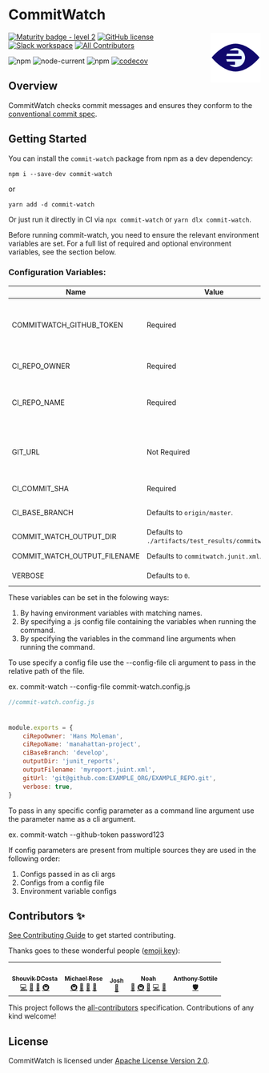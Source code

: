 # CommitWatch

<img align="right" width="100px" height="100px" src="./assets/logo.png" alt="Logo">

[![Maturity badge - level 2](https://img.shields.io/badge/Maturity-Level%202%20--%20First%20Release-yellowgreen.svg)](https://github.com/tophat/getting-started/blob/master/scorecard.md) [![GitHub license](https://img.shields.io/github/license/tophat/commit-watch)](https://github.com/tophat/commit-watch/blob/master/LICENSE) [![Slack workspace](https://slackinvite.dev.tophat.com/badge.svg)](https://opensource.tophat.com/slack) <!-- ALL-CONTRIBUTORS-BADGE:START - Do not remove or modify this section -->
[![All Contributors](https://img.shields.io/badge/all_contributors-5-orange.svg?style=flat-square)](#contributors-)
<!-- ALL-CONTRIBUTORS-BADGE:END -->

![npm](https://img.shields.io/npm/v/commit-watch) ![node-current](https://img.shields.io/node/v/commit-watch) ![npm](https://img.shields.io/npm/dm/commit-watch) [![codecov](https://codecov.io/gh/tophat/commit-watch/branch/master/graph/badge.svg?token=eBYKrg0Vaw)](https://codecov.io/gh/tophat/commit-watch)


## Overview

CommitWatch checks commit messages and ensures they conform to the [conventional commit spec](https://www.conventionalcommits.org/en/v1.0.0/).

## Getting Started

You can install the `commit-watch` package from npm as a dev dependency:

```shell
npm i --save-dev commit-watch
```

or

```shell
yarn add -d commit-watch
```

Or just run it directly in CI via `npx commit-watch` or `yarn dlx commit-watch`.

Before running commit-watch, you need to ensure the relevant environment variables are set. For a full list of required and optional environment variables, see the section below.

### Configuration Variables:

| Name                         | Value                                                | Description                                                                                          |
|------------------------------|------------------------------------------------------|------------------------------------------------------------------------------------------------------|
| COMMITWATCH_GITHUB_TOKEN     | Required                                             | Personal access token with write access to GitHub status checks, and read access to your repository. |
| CI_REPO_OWNER                | Required                                             | The "owner" from https://github.com/\<owner\>/\<name\>.                                              |
| CI_REPO_NAME                 | Required                                             | The "name" from https://github.com/\<owner\>/\<name\>. That is, your repository name.                |
| GIT_URL                      | Not Required                                         | The full Git URL from git@github.com:\<owner\>/\<name\>.git. That is, the URL you'd use to clone your repository.  |
| CI_COMMIT_SHA                | Required                                             | The commit sha to run the linter against.                                                            |
| CI_BASE_BRANCH               | Defaults to `origin/master`.                         | The base branch to compare the commit sha against.                                                   |
| COMMIT_WATCH_OUTPUT_DIR      | Defaults to `./artifacts/test_results/commitwatch/`. | Directory to write the junit report to.                                                              |
| COMMIT_WATCH_OUTPUT_FILENAME | Defaults to `commitwatch.junit.xml`.                 | The name of the junit report.                                                                        |
| VERBOSE                      | Defaults to `0`.                                     | Whether to enable verbose mode.                                                                      |

These variables can be set in the folowing ways:
1. By having environment variables with matching names.
2. By specifying a .js config file containing the variables when running the command.
3. By specifying the variables in the command line arguments when running the command.

To use specify a config file use the --config-file cli argument to pass in the relative path of the file.

ex. commit-watch --config-file commit-watch.config.js

```javascript
//commit-watch.config.js


module.exports = {
    ciRepoOwner: 'Hans Moleman',
    ciRepoName: 'manahattan-project',
    ciBaseBranch: 'develop',
    outputDir: 'junit_reports',
    outputFilename: 'myreport.juint.xml',
    gitUrl: 'git@github.com:EXAMPLE_ORG/EXAMPLE_REPO.git',
    verbose: true,
}
```



To pass in any specific config parameter as a command line argument use the parameter name as a cli argument.

ex. commit-watch --github-token password123

If config parameters are present from multiple sources they are used in the following order:

1. Configs passed in as cli args
2. Configs from a config file
3. Environment variable configs


## Contributors ✨

[See Contributing Guide](./CONTRIBUTING.md) to get started contributing.

Thanks goes to these wonderful people ([emoji key](https://allcontributors.org/docs/en/emoji-key)):

<!-- ALL-CONTRIBUTORS-LIST:START - Do not remove or modify this section -->
<!-- prettier-ignore-start -->
<!-- markdownlint-disable -->
<table>
  <tr>
    <td align="center"><a href="https://opensource.tophat.com/"><img src="https://avatars0.githubusercontent.com/u/6020693?v=4?s=100" width="100px;" alt=""/><br /><sub><b>Shouvik DCosta</b></sub></a><br /><a href="https://github.com/tophat/commit-watch/commits?author=sdcosta" title="Code">💻</a> <a href="https://github.com/tophat/commit-watch/commits?author=sdcosta" title="Documentation">📖</a> <a href="#ideas-sdcosta" title="Ideas, Planning, & Feedback">🤔</a> <a href="#infra-sdcosta" title="Infrastructure (Hosting, Build-Tools, etc)">🚇</a></td>
    <td align="center"><a href="https://github.com/msrose"><img src="https://avatars3.githubusercontent.com/u/3495264?v=4?s=100" width="100px;" alt=""/><br /><sub><b>Michael Rose</b></sub></a><br /><a href="#infra-msrose" title="Infrastructure (Hosting, Build-Tools, etc)">🚇</a> <a href="https://github.com/tophat/commit-watch/commits?author=msrose" title="Documentation">📖</a> <a href="#tool-msrose" title="Tools">🔧</a> <a href="https://github.com/tophat/commit-watch/issues?q=author%3Amsrose" title="Bug reports">🐛</a></td>
    <td align="center"><a href="https://github.com/lime-green"><img src="https://avatars0.githubusercontent.com/u/9436142?v=4?s=100" width="100px;" alt=""/><br /><sub><b>Josh</b></sub></a><br /><a href="https://github.com/tophat/commit-watch/issues?q=author%3Alime-green" title="Bug reports">🐛</a></td>
    <td align="center"><a href="https://noahnu.com/"><img src="https://avatars0.githubusercontent.com/u/1297096?v=4?s=100" width="100px;" alt=""/><br /><sub><b>Noah</b></sub></a><br /><a href="https://github.com/tophat/commit-watch/issues?q=author%3Anoahnu" title="Bug reports">🐛</a> <a href="#infra-noahnu" title="Infrastructure (Hosting, Build-Tools, etc)">🚇</a> <a href="#tool-noahnu" title="Tools">🔧</a> <a href="https://github.com/tophat/commit-watch/commits?author=noahnu" title="Code">💻</a> <a href="https://github.com/tophat/commit-watch/commits?author=noahnu" title="Documentation">📖</a></td>
    <td align="center"><a href="https://github.com/asottile"><img src="https://avatars3.githubusercontent.com/u/1810591?v=4?s=100" width="100px;" alt=""/><br /><sub><b>Anthony Sottile</b></sub></a><br /><a href="#security-asottile" title="Security">🛡️</a></td>
  </tr>
</table>

<!-- markdownlint-restore -->
<!-- prettier-ignore-end -->

<!-- ALL-CONTRIBUTORS-LIST:END -->

This project follows the [all-contributors](https://github.com/all-contributors/all-contributors) specification. Contributions of any kind welcome!

## License

CommitWatch is licensed under [Apache License Version 2.0](https://github.com/tophat/commit-watch/tree/master/LICENSE).
